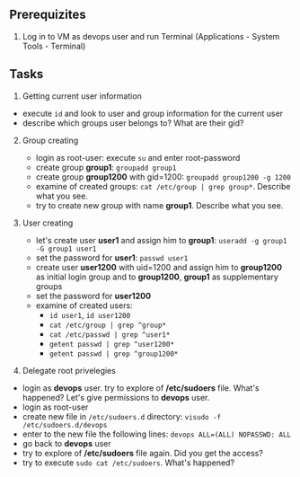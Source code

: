 ## Prerequizites
1. Log in to VM as devops user and run Terminal (Applications - System Tools - Terminal)
  
## Tasks

1. Getting current user information
  - execute `id` and look to user and group information for the current user
  - describe which groups user belongs to? What are their gid?
  
2. Group creating
    - login as root-user: execute `su` and enter root-password
    - create group **group1**: `groupadd group1`
    - create group **group1200** with gid=1200: `groupadd group1200 -g 1200`
    - examine of created groups: `cat /etc/group | grep group*`. Describe what you see.
    - try to create new group with name **group1**. Describe what you see.
  
3. User creating
    - let's create user **user1** and assign him to **group1**: `useradd -g group1 -G group1 user1`
    - set the password for **user1**: `passwd user1`
    - create user **user1200** with uid=1200 and assign him to **group1200** as initial login group and to **group1200**, **group1** as supplementary groups
    - set the password for **user1200**
    - examine of created users:
      - `id user1`, `id user1200`
      - `cat /etc/group | grep ^group*`
      - `cat /etc/passwd | grep ^user1*`
      - `getent passwd | grep ^user1200*`
      - `getent passwd | grep ^group1200*`

4. Delegate root privelegies
  - login as **devops** user. try to explore of **/etc/sudoers** file. What's happened? Let's give permissions to **devops** user.
  - login as root-user
  - create new file in `/etc/sudoers.d` directory: `visudo -f /etc/sudoers.d/devops`
  - enter to the new file the following lines: `devops ALL=(ALL) NOPASSWD: ALL`
  - go back to **devops** user
  - try to explore of **/etc/sudoers** file again.  Did you get the access?
  - try to execute `sudo cat /etc/sudoers`. What's happened?
